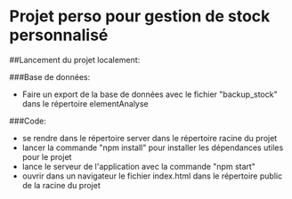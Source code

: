 # Projet perso pour gestion de stock personnalisé

##Lancement du projet localement:

###Base de données:
- Faire un export de la base de données avec le fichier "backup_stock" dans le répertoire elementAnalyse

###Code:
- se rendre dans le répertoire server dans le répertoire racine du projet
- lancer la commande "npm install" pour installer les dépendances utiles pour le projet
- lance le serveur de l'application avec la commande "npm start"
- ouvrir dans un navigateur le fichier index.html dans le répertoire public de la racine du projet

